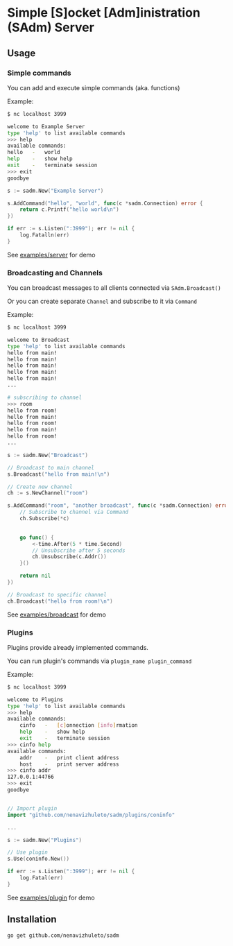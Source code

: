 # Simple [S]ocket [Adm]inistration (SAdm) Server

## Usage 

### Simple commands

You can add and execute simple commands (aka. functions)

Example:
```sh
$ nc localhost 3999

welcome to Example Server
type 'help' to list available commands
>>> help
available commands:
hello	-	world
help	-	show help
exit	-	terminate session
>>> exit
goodbye
```

```go
s := sadm.New("Example Server")

s.AddCommand("hello", "world", func(c *sadm.Connection) error {
    return c.Printf("hello world\n")
})

if err := s.Listen(":3999"); err != nil {
    log.Fatalln(err)
}
```

See [examples/server](examples/server/server.go) for demo

### Broadcasting and Channels

You can broadcast messages to all clients connected via `SAdm.Broadcast()`

Or you can create separate `Channel` and subscribe to it via `Command`

Example:
```sh
$ nc localhost 3999

welcome to Broadcast
type 'help' to list available commands
hello from main!
hello from main!
hello from main!
hello from main!
hello from main!
...

# subscribing to channel
>>> room
hello from room!
hello from main!
hello from room!
hello from main!
hello from room!
...
```

```go
s := sadm.New("Broadcast")

// Broadcast to main channel
s.Broadcast("hello from main!\n")

// Create new channel
ch := s.NewChannel("room")

s.AddCommand("room", "another broadcast", func(c *sadm.Connection) error {
	// Subscribe to channel via Command
	ch.Subscribe(*c)

	
	go func() {
		<-time.After(5 * time.Second)
		// Unsubscribe after 5 seconds
		ch.Unsubscribe(c.Addr())
	}()

	return nil
})

// Broadcast to specific channel
ch.Broadcast("hello from room!\n")
```

See [examples/broadcast](examples/broadcast/broadcast.go) for demo

### Plugins

Plugins provide already implemented commands.

You can run plugin's commands via `plugin_name plugin_command`

Example:
```sh
$ nc localhost 3999

welcome to Plugins
type 'help' to list available commands
>>> help
available commands:
	cinfo	-	[c]onnection [info]rmation
	help	-	show help
	exit	-	terminate session
>>> cinfo help
available commands:
	addr	-	print client address
	host	-	print server address
>>> cinfo addr
127.0.0.1:44766
>>> exit
goodbye
```

```go

// Import plugin
import "github.com/nenavizhuleto/sadm/plugins/coninfo"

...

s := sadm.New("Plugins")

// Use plugin
s.Use(coninfo.New())

if err := s.Listen(":3999"); err != nil {
	log.Fatal(err)
}
```

See [examples/plugin](examples/plugin/plugin.go) for demo

## Installation

```sh
go get github.com/nenavizhuleto/sadm
```
